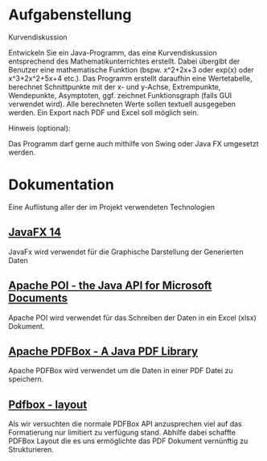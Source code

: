 

# Aufgabenstellung  
  
Kurvendiskussion  
  
Entwickeln Sie ein Java-Programm, das eine Kurvendiskussion entsprechend des Mathematikunterrichtes erstellt. Dabei übergibt der Benutzer eine mathematische Funktion (bspw. x^2+2x+3 oder exp(x) oder x^3+2x^2+5x+4 etc.). Das Programm erstellt daraufhin eine Wertetabelle, berechnet Schnittpunkte mit der x- und y-Achse, Extrempunkte, Wendepunkte, Asymptoten, ggf. zeichnet Funktionsgraph (falls GUI verwendet wird). Alle berechneten Werte sollen textuell ausgegeben werden. Ein Export nach PDF und Excel soll möglich sein.   
  
   
  
Hinweis (optional):   
 
Das Programm darf gerne auch mithilfe von Swing oder Java FX umgesetzt werden.   
  
  
# Dokumentation

Eine Auflistung aller der im Projekt verwendeten Technologien

##  [JavaFX 14](https://openjfx.io/index.html)

JavaFx wird verwendet für die Graphische Darstellung der Generierten Daten 


##  [Apache POI - the Java API for Microsoft Documents](https://poi.apache.org/index.html)

Apache POI wird verwendet für das Schreiben der Daten in ein Excel (xlsx) Dokument.

## [Apache PDFBox  - A Java PDF Library](https://pdfbox.apache.org/)

Apache PDFBox wird verwendet um die Daten in einer PDF Datei zu speichern.

## [Pdfbox - layout](https://github.com/ralfstuckert/pdfbox-layout)
Als wir versuchten die normale PDFBox API anzusprechen viel auf das Formatierung nur limitiert zu verfügung stand. Abhilfe dabei schaffte PDFBox Layout die es uns ermöglichte das PDF Dokument vernünftig zu Strukturieren.
<!--stackedit_data:
eyJoaXN0b3J5IjpbNjMxODc5MDkxXX0=
-->